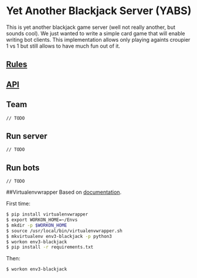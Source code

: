 # Yet Another Blackjack Server (YABS)
This is yet another blackjack game server (well not really another, but sounds cool).
We just wanted to write a simple card game that will enable writing bot clients.
This implementation allows only playing againts croupier 1 vs 1 but still allows to have much fun out of it.

## [Rules](docs/rules.md)
## [API](docs/api.md)
## Team
`// TODO`
## Run server
`// TODO`
## Run bots
`// TODO`

##Virtualenvwrapper
Based on [documentation](https://virtualenvwrapper.readthedocs.io/en/latest/).

First time:
```bash
$ pip install virtualenvwrapper
$ export WORKON_HOME=~/Envs
$ mkdir -p $WORKON_HOME
$ source /usr/local/bin/virtualenvwrapper.sh
$ mkvirtualenv env3-blackjack -p python3
$ workon env3-blackjack
$ pip install -r requirements.txt
```

Then:
```bash
$ workon env3-blackjack
```


